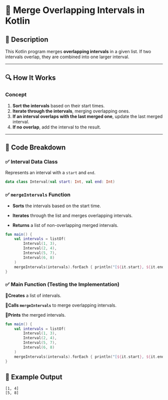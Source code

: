 # 📌 Merge Overlapping Intervals in Kotlin

## 🚀 Description
This Kotlin program merges **overlapping intervals** in a given list. If two intervals overlap, they are combined into one larger interval.

---

## 🔍 How It Works

### **Concept**
1. **Sort the intervals** based on their start times.
2. **Iterate through the intervals**, merging overlapping ones.
3. **If an interval overlaps with the last merged one**, update the last merged interval.
4. **If no overlap**, add the interval to the result.

---

## 📂 Code Breakdown

### ✅ **Interval Data Class**
Represents an interval with a `start` and `end`.

```kotlin
data class Interval(val start: Int, val end: Int)
```
### ✅ **`mergeIntervals` Function**
- **Sorts** the intervals based on the start time.

- **Iterates** through the list and merges overlapping intervals.

- **Returns** a list of non-overlapping merged intervals.

```kotlin
fun main() {
    val intervals = listOf(
        Interval(1, 3),
        Interval(2, 4),
        Interval(5, 7),
        Interval(6, 8)
    )
    mergeIntervals(intervals).forEach { println("[${it.start}, ${it.end}]") }
}
```
### ✅ **Main Function (Testing the Implementation)**
🔹**Creates** a list of intervals. 

🔹**Calls `mergeIntervals`** to merge overlapping intervals.

🔹**Prints** the merged intervals.
```kotlin
fun main() {
    val intervals = listOf(
        Interval(1, 3),
        Interval(2, 4),
        Interval(5, 7),
        Interval(6, 8)
    )
    mergeIntervals(intervals).forEach { println("[${it.start}, ${it.end}]") }
}
```
## 🎯 Example Output
```
[1, 4]
[5, 8]
```

